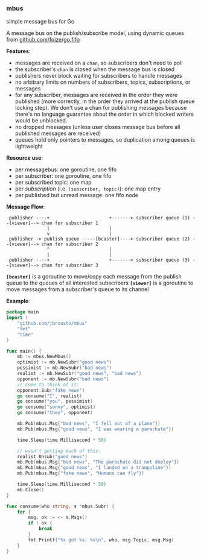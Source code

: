### mbus ###
simple message bus for Go

A message bus on the publish/subscribe model, using dynamic queues
from [github.com/foize/go.fifo](https://github.com/foize/go.fifo)

**Features**:

- messages are received on a `chan`, so subscribers don't need to poll
- the subscriber's `chan` is closed when the message bus is closed
- publishers never block waiting for subscribers to handle messages
- no arbitrary limits on numbers of subscribers, topics, subscriptions, or messages
- for any subscriber, messages are received in the order they were published
  (more correctly, in the order they arrived at the publish queue locking step).
  We don't use a chan for publishing messages because there's no language
  guarantee about the order in which blocked writers would be unblocked.
- no dropped messages (unless user closes message bus before all published
  messages are received)
- queues hold only pointers to messages, so duplication among queues is lightweight

**Resource use**:
- per messagebus: one goroutine, one fifo
- per subscriber: one goroutine, one fifo
- per subscribed topic: one map
- per *subscription* (i.e. `(subscriber, topic)`): one map entry
- per published but unread message: one fifo node

**Message Flow**:
```
 publisher ----+                      +-------> subscriber queue (1) --[viewer]--> chan for subscriber 1
               |                      |
               v                      |
 publisher -> publish queue -----[bcaster]----> subscriber queue (2) --[viewer]--> chan for subscriber 2
               ^                      |
               |                      |
 publisher ----+                      +-------> subscriber queue (3) --[viewer]--> chan for subscriber 3
```
**`[bcaster]`** is a goroutine to move/copy each message from the publish queue to the queues of all interested subscribers
**`[viewer]`** is a goroutine to move messages from a subscriber's queue to its channel

**Example**:
```go
package main
import (
	"github.com/jbrzusto/mbus"
	"fmt"
	"time"
)

func main() {
	mb := mbus.NewMbus()
	optimist := mb.NewSubr("good news")
	pessimist := mb.NewSubr("bad news")
	realist := mb.NewSubr("good news", "bad news")
	opponent := mb.NewSubr("bad news")
	// come to think of it:
	opponent.Sub("fake news")
	go consume("I", realist)
	go consume("you", pessimist)
	go consume("sonny", optimist)
	go consume("they", opponent)

	mb.Pub(mbus.Msg{"bad news", "I fell out of a plane"})
	mb.Pub(mbus.Msg{"good news", "I was wearing a parachute"})

	time.Sleep(time.Millisecond * 50)

	// wasn't getting much of this:
	realist.Unsub("good news")
	mb.Pub(mbus.Msg{"bad news", "The parachute did not deploy"})
	mb.Pub(mbus.Msg{"good news", "I landed on a trampoline"})
	mb.Pub(mbus.Msg{"fake news", "Humans can fly"})

	time.Sleep(time.Millisecond * 50)
	mb.Close()
}

func consume(who string, s *mbus.Subr) {
	for {
		msg, ok := <- s.Msgs()
		if ! ok {
			break
		}
		fmt.Printf("%s got %s: %s\n", who, msg.Topic, msg.Msg)
	}
}
```
